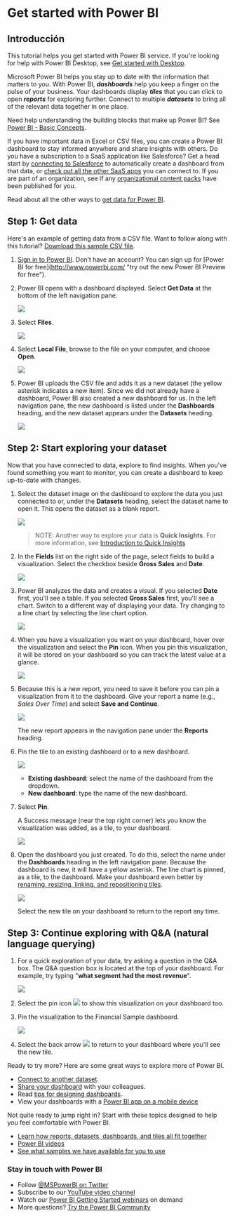 <properties
   pageTitle="Get started with Power BI"
   description="Get started with Power BI"
   services="powerbi"
   documentationCenter=""
   authors="mihart"
   manager="mblythe"
   backup=""
   editor=""
   tags=""
   qualityFocus="monitoring"
   qualityDate=""/>

<tags
   ms.service="powerbi"
   ms.devlang="NA"
   ms.topic="article"
   ms.tgt_pltfrm="NA"
   ms.workload="powerbi"
   ms.date="10/05/2016"
   ms.author="mihart"/>

# Get started with Power BI

##  Introducción

This tutorial helps you get started with Power BI service.  If you're looking for help with Power BI Desktop, see <bpt id="p1">[</bpt>Get started with Desktop<ept id="p1">](powerbi-desktop-getting-started.md)</ept>.

Microsoft Power BI helps you stay up to date with the information that matters to you.  With Power BI, <bpt id="p1">***</bpt>dashboards<ept id="p1">***</ept> help you keep a finger on the pulse of your business.  Your dashboards display <bpt id="p1">***</bpt>tiles<ept id="p1">***</ept> that you can click to open <bpt id="p2">***</bpt>reports<ept id="p2">***</ept> for exploring further.  Connect to multiple <bpt id="p1">***</bpt>datasets<ept id="p1">***</ept> to bring all of the relevant data together in one place.

Need help understanding the building blocks that make up Power BI?  See <bpt id="p1">[</bpt>Power BI - Basic Concepts<ept id="p1">](powerbi-service-basic-concepts.md)</ept>.

If you have important data in Excel or CSV files, you can create a Power BI dashboard to stay informed anywhere and share insights with others.  Do you have a subscription to a SaaS application like Salesforce?  Get a head start by <bpt id="p1">[</bpt>connecting to Salesforce<ept id="p1">](powerbi-content-pack-salesforce.md)</ept> to automatically create a dashboard from that data, or <bpt id="p2">[</bpt>check out all the other SaaS apps<ept id="p2">](powerbi-service-get-data.md)</ept> you can connect to. If you are part of an organization, see if any <bpt id="p1">[</bpt>organizational content packs<ept id="p1">](powerbi-service-organizational-content-packs-introduction.md)</ept> have been published for you.


Read about all the other ways to <bpt id="p1">[</bpt>get data for Power BI<ept id="p1">](powerbi-service-get-data.md)</ept>.

## Step 1: Get data

Here's an example of getting data from a CSV file. Want to follow along with this tutorial? <bpt id="p1">[</bpt>Download this sample CSV file<ept id="p1">](http://go.microsoft.com/fwlink/?LinkID=619356)</ept>.

1.  <bpt id="p1">[</bpt>Sign in to Power BI<ept id="p1">](http://www.powerbi.com/)</ept>. Don’t have an account? You can sign up for <bpt id="p1">[</bpt>Power BI for free<ept id="p1">]</ept><bpt id="p2">(http://www.powerbi.com/ "</bpt>try out the new Power BI Preview for free<ept id="p2">")</ept>.

1.  Power BI opens with a dashboard displayed. Select <bpt id="p1">**</bpt>Get Data<ept id="p1">**</ept> at the bottom of the left navigation pane.

    ![](media/powerbi-service-get-started/getdata3.png)

2.  Select <bpt id="p1">**</bpt>Files<ept id="p1">**</ept>. 

    ![](media/powerbi-service-get-started/gs1.png)

3.  Select <bpt id="p1">**</bpt>Local File<ept id="p1">**</ept>, browse to the file on your computer, and choose <bpt id="p2">**</bpt>Open<ept id="p2">**</ept>.

    ![](media/powerbi-service-get-started/gs2.png)

4.  Power BI uploads the CSV file and adds it as a new dataset (the yellow asterisk indicates a new item).  Since we did not already have a dashboard, Power BI also created a new dashboard for us.  In the left navigation pane, the new dashboard is listed under the <bpt id="p1">**</bpt>Dashboards<ept id="p1">**</ept> heading, and the new dataset appears under the <bpt id="p2">**</bpt>Datasets<ept id="p2">**</ept> heading. 

    ![](media/powerbi-service-get-started/gs4.png)


## Step 2: Start exploring your dataset

Now that you have connected to data, explore to find insights.  When you've found something you want to monitor, you can create a dashboard to keep up-to-date with changes.

1.  Select the dataset image on the dashboard to explore the data you just connected to or, under the <bpt id="p1">**</bpt>Datasets<ept id="p1">**</ept> heading, select the dataset name to open it. This opens the dataset as a blank report.

    ![](media/powerbi-service-get-started/gettingstart4.png)

    >NOTE: Another way to explore your data is <bpt id="p1">**</bpt>Quick Insights<ept id="p1">**</ept>.  For more information, see <bpt id="p1">[</bpt>Introduction to Quick Insights<ept id="p1">](powerbi-service-auto-insights.md)</ept>

2.  In the <bpt id="p1">**</bpt>Fields<ept id="p1">**</ept> list on the right side of the page, select fields to build a visualization.  Select the checkbox beside <bpt id="p1">**</bpt><ph id="ph1">﻿</ph>Gross Sales<ept id="p1">**</ept><ph id="ph2">﻿</ph> and  <bpt id="p2">**</bpt><ph id="ph3">﻿</ph>Date<ept id="p2">**</ept><ph id="ph4">﻿</ph>.

    ![](media/powerbi-service-get-started/fields.png)

3.  Power BI analyzes the data and creates a visual.  If you selected <bpt id="p1">**</bpt>Date<ept id="p1">**</ept> first, you'll see a table.  If you selected <bpt id="p1">**</bpt>Gross Sales<ept id="p1">**</ept> first, you'll see a chart. Switch to a different way of displaying your data. Try changing to a line chart by selecting the line chart option.

    ![](media/powerbi-service-get-started/gettingstart5new.png)

4.  When you have a visualization you want on your dashboard, hover over the visualization and select the <bpt id="p1">**</bpt><ph id="ph1">﻿</ph>Pin<ept id="p1">**</ept><ph id="ph2">﻿</ph> icon.  When you pin this visualization, it will be stored on your dashboard so you can track the latest value at a glance.

    ![](media/powerbi-service-get-started/pinnew.png)

5.  Because this is a new report, you need to save it before you can pin a visualization from it to the dashboard. Give your report a name (e.g., <bpt id="p1">*</bpt>Sales Over Time<ept id="p1">*</ept>) and select <bpt id="p2">**</bpt>Save and Continue<ept id="p2">**</ept>. 

    ![](media/powerbi-service-get-started/PBI_GetStartSaveB4Pinnew.png)

    The new report appears in the navigation pane under the <bpt id="p1">**</bpt>Reports<ept id="p1">**</ept> heading.

6.  Pin the tile to an existing dashboard or to a new dashboard. 

    ![](media/powerbi-service-get-started/PBI_GS_PinDialognew.png)

    -   <bpt id="p1">**</bpt>Existing dashboard<ept id="p1">**</ept>: select the name of the dashboard from the dropdown.
    -   <bpt id="p1">**</bpt>New dashboard<ept id="p1">**</ept>: type the name of the new dashboard.

7.  Select <bpt id="p1">**</bpt>Pin<ept id="p1">**</ept>.

    A Success message (near the top right corner) lets you know the visualization was added, as a tile, to your dashboard.

    ![](media/powerbi-service-get-started/pinSuccess.png)

8.  Open the dashboard you just created. To do this, select the name under the <bpt id="p1">**</bpt>Dashboards<ept id="p1">**</ept> heading in the left navigation pane. Because the dashboard is new, it will have a yellow asterisk. The line chart is pinned, as a tile, to the dashboard. Make your dashboard even better by <bpt id="p1">[</bpt>renaming, resizing, linking, and repositioning tiles<ept id="p1">](powerbi-service-edit-a-tile-in-a-dashboard.md)</ept>.﻿﻿

    ![](media/powerbi-service-get-started/gsPinFirstnew.png)

    Select the new tile on your dashboard to return to the report any time.

##  Step 3: Continue exploring with Q&amp;A (natural language querying)

1.  For a quick exploration of your data, try asking a question in the Q&amp;A box. The Q&amp;A question box is located at the top of your dashboard. For example, try typing "<bpt id="p1">**</bpt>what segment had the most revenue<ept id="p1">**</ept>".

    ![](media/powerbi-service-get-started/powerbi-qna.png)

1. Select the pin icon <ph id="ph1">![](media/powerbi-service-get-started/PBI_PinIcon.png)</ph> to show this visualization on your dashboard too.

2. Pin the visualization to the Financial Sample dashboard.

    ![](media/powerbi-service-get-started/gsPinWithQnA.png)

3. Select the back arrow <ph id="ph1">![](media/powerbi-service-get-started/PBI_QABackArrow.png)</ph> to return to your dashboard where you'll see the new tile.

Ready to try more?  Here are some great ways to explore more of Power BI.

-   <bpt id="p1">[</bpt>Connect to another dataset<ept id="p1">](powerbi-service-get-data.md)</ept>.
-   <bpt id="p1">[</bpt>Share your dashboard<ept id="p1">](powerbi-service-share-unshare-dashboard.md)</ept> with your colleagues.
-   Read <bpt id="p1">[</bpt>tips for designing dashboards<ept id="p1">](powerbi-service-tips-for-designing-a-great-dashboard.md)</ept>.
-   View your dashboards with a <bpt id="p1">[</bpt>Power BI app on a mobile device<ept id="p1">](powerbi-power-bi-apps-for-mobile-devices.md)</ept>

Not quite ready to jump right in? Start with these topics designed to help you feel comfortable with Power BI.

-   [Learn how reports, datasets, dashboards, and tiles all fit together](powerbi-service-basic-concepts.md)
-   [Power BI videos](powerbi-videos.md)
-   [See what samples we have available for you to use](powerbi-sample-datasets.md)

### Stay in touch with Power BI

-   Follow <bpt id="p1">[</bpt>@MSPowerBI on Twitter<ept id="p1">](https://twitter.com/mspowerbi)</ept>
-   Subscribe to our <bpt id="p1">[</bpt>YouTube video channel<ept id="p1">](https://www.youtube.com/channel/UCy--PYvwBwAeuYaR8JLmrfg)</ept>
-   Watch our <bpt id="p1">[</bpt>Power BI Getting Started webinars<ept id="p1">](powerbi-webinars.md)</ept> on demand
-  More questions? [Try the Power BI Community](http://community.powerbi.com/)
